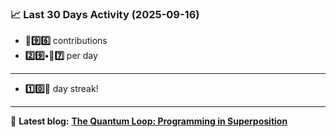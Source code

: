 <!--START_STATS-->
### 📈 Last 30 Days Activity (2025-09-16)  
- **🎱9️⃣6️⃣** contributions  
- **2️⃣9️⃣•🎱7️⃣** per day
---
- **1️⃣0️⃣🎱** day streak!
---
📝 **Latest blog:** [**The Quantum Loop: Programming in Superposition**](https://andriak.com/blog/quantum-loop)
<!--END_STATS-->
